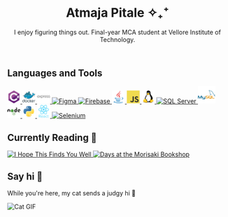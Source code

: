 <!DOCTYPE html>
<html lang="en">
<head>
    <meta charset="UTF-8">
    <meta name="viewport" content="width=device-width, initial-scale=1.0">
</head>
<body>
    <header>
        <h1>Atmaja Pitale ✧₊⁺</h1>
        <p>I enjoy figuring things out. Final-year MCA student at Vellore Institute of Technology. </p>
    </header>
        <h2>Languages and Tools</h2>
        <p>
            <a href="https://www.w3schools.com/cs/" target="_blank" rel="noreferrer">
                <img src="https://raw.githubusercontent.com/devicons/devicon/master/icons/csharp/csharp-original.svg" alt="C#" width="30" height="30"/>
            </a>
            <a href="https://www.docker.com/" target="_blank" rel="noreferrer">
                <img src="https://raw.githubusercontent.com/devicons/devicon/master/icons/docker/docker-original-wordmark.svg" alt="Docker" width="30" height="30"/>
            </a>
            <a href="https://expressjs.com" target="_blank" rel="noreferrer">
                <img src="https://raw.githubusercontent.com/devicons/devicon/master/icons/express/express-original-wordmark.svg" alt="Express" width="30" height="30"/>
            </a>
            <a href="https://www.figma.com/" target="_blank" rel="noreferrer">
                <img src="https://www.vectorlogo.zone/logos/figma/figma-icon.svg" alt="Figma" width="30" height="30"/>
            </a>
            <a href="https://firebase.google.com/" target="_blank" rel="noreferrer">
                <img src="https://www.vectorlogo.zone/logos/firebase/firebase-icon.svg" alt="Firebase" width="30" height="30"/>
            </a>
            <a href="https://www.java.com" target="_blank" rel="noreferrer">
                <img src="https://raw.githubusercontent.com/devicons/devicon/master/icons/java/java-original.svg" alt="Java" width="30" height="30"/>
            </a>
            <a href="https://developer.mozilla.org/en-US/docs/Web/JavaScript" target="_blank" rel="noreferrer">
                <img src="https://raw.githubusercontent.com/devicons/devicon/master/icons/javascript/javascript-original.svg" alt="JavaScript" width="30" height="30"/>
            </a>
            <a href="https://www.linux.org/" target="_blank" rel="noreferrer">
                <img src="https://raw.githubusercontent.com/devicons/devicon/master/icons/linux/linux-original.svg" alt="Linux" width="30" height="30"/>
            </a>
            <a href="https://www.microsoft.com/en-us/sql-server" target="_blank" rel="noreferrer">
                <img src="https://www.svgrepo.com/show/303229/microsoft-sql-server-logo.svg" alt="SQL Server" width="30" height="30"/>
            </a>
            <a href="https://www.mysql.com/" target="_blank" rel="noreferrer">
                <img src="https://raw.githubusercontent.com/devicons/devicon/master/icons/mysql/mysql-original-wordmark.svg" alt="MySQL" width="40" height="40"/>
            </a>
            <a href="https://nodejs.org" target="_blank" rel="noreferrer">
                <img src="https://raw.githubusercontent.com/devicons/devicon/master/icons/nodejs/nodejs-original-wordmark.svg" alt="Node.js" width="30" height="30"/>
            </a>
            <a href="https://www.python.org" target="_blank" rel="noreferrer">
                <img src="https://raw.githubusercontent.com/devicons/devicon/master/icons/python/python-original.svg" alt="Python" width="30" height="30"/>
            </a>
            <a href="https://reactjs.org/" target="_blank" rel="noreferrer">
                <img src="https://raw.githubusercontent.com/devicons/devicon/master/icons/react/react-original-wordmark.svg" alt="React" width="30" height="30"/>
            </a>
            <a href="https://www.selenium.dev" target="_blank" rel="noreferrer">
                <img src="https://raw.githubusercontent.com/detain/svg-logos/780f25886640cef088af994181646db2f6b1a3f8/svg/selenium-logo.svg" alt="Selenium" width="30" height="30"/>
            </a>
        </p>
        <h2>Currently Reading 📖</h2>
        <p>
            <a href="https://www.goodreads.com/book/show/200987323-i-hope-this-finds-you-well" target="_blank" rel="noreferrer">
                <img src="https://i.gr-assets.com/images/S/compressed.photo.goodreads.com/books/1729545169l/200987323._SY75_.jpg" alt="I Hope This Finds You Well" width="50"/>
            </a>
            <a href="https://www.goodreads.com/book/show/62047992-days-at-the-morisaki-bookshop" target="_blank" rel="noreferrer">
                <img src="https://i.gr-assets.com/images/S/compressed.photo.goodreads.com/books/1671208761l/62047992._SY75_.jpg" alt="Days at the Morisaki Bookshop" width="50"/>
            </a>
        </p>
        <h2>Say hi 🐾</h2>
        <p>While you're here, my cat sends a judgy hi 👋</p>
        <img src="https://i.giphy.com/media/v1.Y2lkPTc5MGI3NjExNXZuZ2R3bm0ydjduMXQ4dmt3NWx1a2VhdjZxNWM2ZXA0OXRjbm1hcyZlcD12MV9pbnRlcm5hbF9naWZfYnlfaWQmY3Q9Zw/UJPwLkrqYLtbsd1j6U/giphy.gif" alt="Cat GIF" width="220" height="400"/>
</body>
</html>
